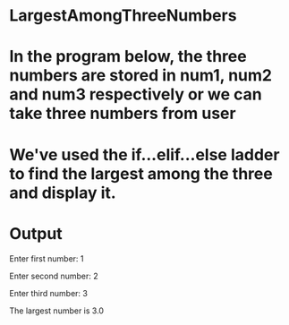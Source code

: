 # LargestAmongThreeNumbers

# In the program below, the three numbers are stored in num1, num2 and num3 respectively or we can take three numbers from user

# We've used the if...elif...else ladder to find the largest among the three and display it.


# Output

Enter first number: 1


Enter second number: 2


Enter third number: 3


The largest number is 3.0
